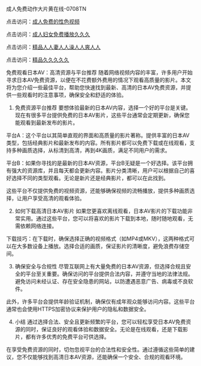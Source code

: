 成人免费动作大片黄在线-0708TN

点击访问：<a href="https://heiliao2dmwwy.pages.dev">成人免费的性色视频</a>

点击访问：<a href="https://heiliaoll4qsx.pages.dev">成人妇女免费播放久久久</a>

点击访问：<a href="https://heiliaoxwd5i8.pages.dev">精品人人妻人人澡人人爽人人</a>

点击访问：<a href="https://heiliaowt0d7p.pages.dev">精品久久久久久</a>

免费观看日本AV：高清资源与平台推荐
随着网络视频内容的丰富，许多用户开始寻求日本AV免费资源，以便在不花费额外费用的情况下观看高质量的影片。本文将为您介绍一些最佳平台，帮助您快速找到最新、高清的日本AV免费资源，并提供一些观看时的注意事项，确保安全和舒适的体验。

1. 免费资源平台推荐
要想体验最新的日本AV内容，选择一个好的平台是关键。现在有很多平台提供免费的日本AV影片，这些平台通常会定期更新，确保您能观看到最新发布的影片。

平台A：这个平台以其简单直观的界面和高质量的影片著称。提供丰富的日本AV类型，包括经典影片和最新发布的内容。所有影片都可以免费下载或在线观看，支持多种画质选择，从标清到高清，再到4K画质，满足不同用户的需求。

平台B：如果你寻找的是最新的日本AV资源，平台B无疑是一个好选择。该平台拥有强大的资源库，并且每天都会更新内容。影片分类清晰，用户可以根据自己的喜好选择不同的类型观看。无论是新片还是经典影片，都可以在此找到。

这些平台不仅提供免费的视频资源，还能够确保视频的流畅播放，提供多种画质选择，让用户享受高清的观看体验。

2. 如何下载高清日本AV影片
如果您更喜欢离线观看，日本AV影片的下载功能非常实用。通过这些平台，您可以将喜欢的影片下载到本地，随时随地观看，无需依赖网络连接。

下载技巧：在下载时，确保选择正确的视频格式（如MP4或MKV），这两种格式可以在大多数设备上播放。选择合适的画质，保证影片的清晰度，避免浪费存储空间。

3. 确保安全与合规性
尽管互联网上有大量免费的日本AV资源，但选择合规且安全的平台至关重要。确保访问的平台提供合法内容，并遵守当地的法律法规。避免访问未经认证、存在安全隐患的网站，以防遭遇恶意广告、病毒或不良软件。

此外，许多平台会提供年龄验证机制，确保仅有成年观众能够访问内容。这些平台通常也会使用HTTPS加密协议来保护用户的隐私和数据安全。

4. 小结
通过选择合法、安全且更新频繁的平台，您可以轻松享受日本AV免费资源的同时，保证良好的观看体验和数据安全。无论是在线观看，还是下载影片，都有许多优秀的免费平台可供选择。

在享受免费资源的同时，切勿忽视平台的合法性和安全性。通过遵循这些简单的建议，您不仅能够找到高清日本AV资源，还能确保一个安全、合规的观看环境。


<span style="display:none;">[Canonical link] (https://github.com/dthh2611/15555555 ）</span>












